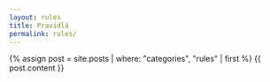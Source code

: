 ```yaml
---
layout: rules
title: Pravidlá
permalink: rules/
---
```


{% assign post = site.posts | where: "categories", "rules" | first %}
{{ post.content }}
